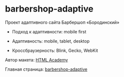 # barbershop-adaptive

Проект адаптивного сайта Барбершоп «Бородинский»

- Подход к адаптивности: mobile first

- Адаптивность: mobile, tablet, desktop

- Кроссбраузерность: Blink, Gecko, WebKit

Автор макета: [HTML Academy](https://htmlacademy.ru/)

Главная страница: [barbershop-adaptive](https://vaivankov.github.io/barbershop-adaptive/)

